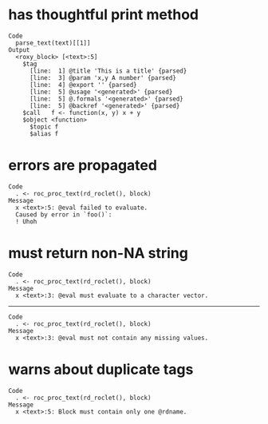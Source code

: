 # has thoughtful print method

    Code
      parse_text(text)[[1]]
    Output
      <roxy_block> [<text>:5]
        $tag
          [line:  1] @title 'This is a title' {parsed}
          [line:  3] @param 'x,y A number' {parsed}
          [line:  4] @export '' {parsed}
          [line:  5] @usage '<generated>' {parsed}
          [line:  5] @.formals '<generated>' {parsed}
          [line:  5] @backref '<generated>' {parsed}
        $call   f <- function(x, y) x + y
        $object <function> 
          $topic f
          $alias f

# errors are propagated

    Code
      . <- roc_proc_text(rd_roclet(), block)
    Message
      x <text>:5: @eval failed to evaluate.
      Caused by error in `foo()`:
      ! Uhoh

# must return non-NA string

    Code
      . <- roc_proc_text(rd_roclet(), block)
    Message
      x <text>:3: @eval must evaluate to a character vector.

---

    Code
      . <- roc_proc_text(rd_roclet(), block)
    Message
      x <text>:3: @eval must not contain any missing values.

# warns about duplicate tags

    Code
      . <- roc_proc_text(rd_roclet(), block)
    Message
      x <text>:5: Block must contain only one @rdname.


